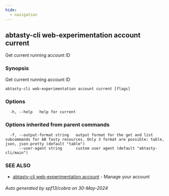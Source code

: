 ```yaml
---
hide:
  - navigation
---
```

## abtasty-cli web-experimentation account current

Get current running account ID

### Synopsis

Get current running account ID

```
abtasty-cli web-experimentation account current [flags]
```

### Options

```
  -h, --help   help for current
```

### Options inherited from parent commands

```
  -f, --output-format string   output format for the get and list subcommands for AB Tasty resources. Only 3 format are possible: table, json, json-pretty (default "table")
      --user-agent string      custom user agent (default "abtasty-cli/main")
```

### SEE ALSO

* [abtasty-cli web-experimentation account](abtasty-cli_web-experimentation_account.md)	 - Manage your account

###### Auto generated by spf13/cobra on 30-May-2024
